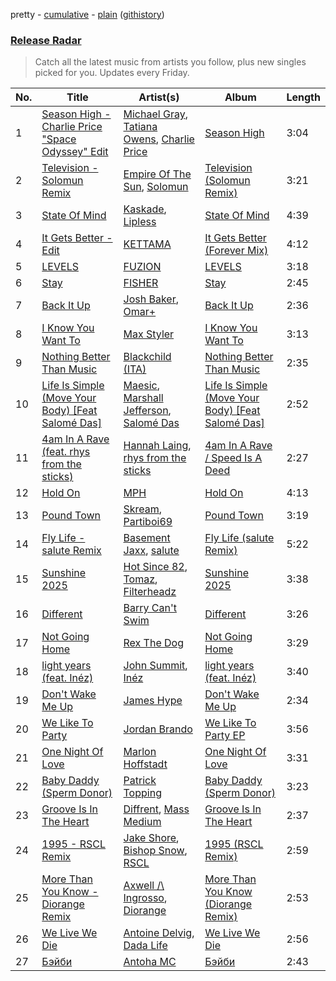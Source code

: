 pretty - [cumulative](/playlists/cumulative/Release%20Radar.md) - [plain](/playlists/plain/37i9dQZEVXbsudmxBFKW7G) ([githistory](https://github.githistory.xyz/vitokorn/spotify-playlist-archive/blob/master/playlists/plain/37i9dQZEVXbsudmxBFKW7G))
### [Release Radar](https://open.spotify.com/playlist/37i9dQZEVXbsudmxBFKW7G)

> Catch all the latest music from artists you follow, plus new singles picked for you. Updates every Friday.

| No. | Title | Artist(s) | Album | Length |
|---|---|---|---|---|
| 1 | [Season High - Charlie Price "Space Odyssey" Edit](https://open.spotify.com/track/2CLLQayaalIjScnwQPQNy1) | [Michael Gray](https://open.spotify.com/artist/2aM5jpQ0WTcQDeHsil8Ihz), [Tatiana Owens](https://open.spotify.com/artist/0lyl8zoYXLCiL0Ht6Fb0FY), [Charlie Price](https://open.spotify.com/artist/6N4DD5AL9kBwqH49nka021) | [Season High](https://open.spotify.com/album/7GP4Nza1340xofMU8Y5Ldn) | 3:04 |
| 2 | [Television - Solomun Remix](https://open.spotify.com/track/55oy5F3HqrHXZ9scrDSoAD) | [Empire Of The Sun](https://open.spotify.com/artist/67hb7towEyKvt5Z8Bx306c), [Solomun](https://open.spotify.com/artist/5wJK4kQAkVGjqM9x46KQOC) | [Television (Solomun Remix)](https://open.spotify.com/album/6eMw7qG3T6z3fS4PWCzaTx) | 3:21 |
| 3 | [State Of Mind](https://open.spotify.com/track/769a3KrWIeyqIeAsKSyq2Y) | [Kaskade](https://open.spotify.com/artist/6TQj5BFPooTa08A7pk8AQ1), [Lipless](https://open.spotify.com/artist/0XmmX4fE4SiRMu3ICsP5sA) | [State Of Mind](https://open.spotify.com/album/3l1Cs2OVHkj5aLiFHyOlDg) | 4:39 |
| 4 | [It Gets Better - Edit](https://open.spotify.com/track/1e2n2qovOIYRJZZm875RHo) | [KETTAMA](https://open.spotify.com/artist/3an9rnsXKPCAMlZgH4A0n4) | [It Gets Better (Forever Mix)](https://open.spotify.com/album/1nQ8tCFXhFZ8RXJbqTPplO) | 4:12 |
| 5 | [LEVELS](https://open.spotify.com/track/55DwjFdPowTjzvukCzJEho) | [FUZION](https://open.spotify.com/artist/6Onz7lRkfK9vCyZDEKoFmB) | [LEVELS](https://open.spotify.com/album/6NY5wQbp6jqj4zODypYID9) | 3:18 |
| 6 | [Stay](https://open.spotify.com/track/2meQtvGUcrqgEj4lTmQgfd) | [FISHER](https://open.spotify.com/artist/1VJ0briNOlXRtJUAzoUJdt) | [Stay](https://open.spotify.com/album/13KdVYCKtHHmpI4mn4WYRK) | 2:45 |
| 7 | [Back It Up](https://open.spotify.com/track/5bdKaYnig6IqBsQQqBUjHm) | [Josh Baker](https://open.spotify.com/artist/4zf8Awb8y1X9qwL4oiVRd6), [Omar+](https://open.spotify.com/artist/06HO1b1nd4kQzRakdZBTSc) | [Back It Up](https://open.spotify.com/album/3zmA0CrYMwFY92X9DkK2fY) | 2:36 |
| 8 | [I Know You Want To](https://open.spotify.com/track/3qhf5WajCHsJibQ7cQ2qYS) | [Max Styler](https://open.spotify.com/artist/3NKKngINK1tP6BFy0WOyWk) | [I Know You Want To](https://open.spotify.com/album/60xGclNsYuzGqMfhUW4nXE) | 3:13 |
| 9 | [Nothing Better Than Music](https://open.spotify.com/track/4eZafPjosGlJF6QVxeTdUS) | [Blackchild (ITA)](https://open.spotify.com/artist/0UVthdD1eqqsoNLX9ek4Xb) | [Nothing Better Than Music](https://open.spotify.com/album/0cBWTiLeGxFpAk5JwbX9S3) | 2:35 |
| 10 | [Life Is Simple (Move Your Body) [Feat Salomé Das]](https://open.spotify.com/track/6sgYrldk8IdtSERq4eGZj1) | [Maesic](https://open.spotify.com/artist/1GO0BdzMo0I4HNHfbaLbKZ), [Marshall Jefferson](https://open.spotify.com/artist/2Di8r9df6xjyj6CVOqbGVz), [Salomé Das](https://open.spotify.com/artist/6OZuVLUPd9v4yEOTjwZz77) | [Life Is Simple (Move Your Body) [Feat Salomé Das]](https://open.spotify.com/album/4btj2RrBqE3GZ2azpFrWuo) | 2:52 |
| 11 | [4am In A Rave (feat. rhys from the sticks)](https://open.spotify.com/track/5Q7g7bfuumI3oF9GaVtxWP) | [Hannah Laing](https://open.spotify.com/artist/1QEd635szhierW6gzRiS1o), [rhys from the sticks](https://open.spotify.com/artist/4tmqN5uP0Aj50ylHgfwvVa) | [4am In A Rave / Speed Is A Deed](https://open.spotify.com/album/7ngZxqJrBFRp5ijYA68orJ) | 2:27 |
| 12 | [Hold On](https://open.spotify.com/track/6pCrx0kmrXsXlMfKK9KksT) | [MPH](https://open.spotify.com/artist/62SCu33InHVq97VaWw3eof) | [Hold On](https://open.spotify.com/album/5EE83YjGBKzM6x5O9AT9rN) | 4:13 |
| 13 | [Pound Town](https://open.spotify.com/track/61yXM2XDYQkjWJsydNtwTz) | [Skream](https://open.spotify.com/artist/2jbP92oFLWqPqogflK1wlW), [Partiboi69](https://open.spotify.com/artist/0CutULGVZ24wOr1HHYoEOL) | [Pound Town](https://open.spotify.com/album/6oqFuZKIyU7FKnk4RyjXET) | 3:19 |
| 14 | [Fly Life - salute Remix](https://open.spotify.com/track/3LTHqCkYnYtqTYDqoi3FPl) | [Basement Jaxx](https://open.spotify.com/artist/4YrKBkKSVeqDamzBPWVnSJ), [salute](https://open.spotify.com/artist/1np8xozf7ATJZDi9JX8Dx5) | [Fly Life (salute Remix)](https://open.spotify.com/album/1h4I9xCeVDCmnQ0ZU9sUE1) | 5:22 |
| 15 | [Sunshine 2025](https://open.spotify.com/track/5uTjgnvttrNUfVFETRJ8TP) | [Hot Since 82](https://open.spotify.com/artist/1tRBmMtER4fGrzrt8O9VpS), [Tomaz](https://open.spotify.com/artist/3GXiP6aI7feec8YTvLJfwf), [Filterheadz](https://open.spotify.com/artist/6XqUjMGrl5jFwwyQ6hheit) | [Sunshine 2025](https://open.spotify.com/album/6EOLwD4dOgXcZ3G4QpYwtC) | 3:38 |
| 16 | [Different](https://open.spotify.com/track/7x8FCh3aNU7YrYUSTVGHv6) | [Barry Can't Swim](https://open.spotify.com/artist/0vTVU0KH0CVzijsoKGsTPl) | [Different](https://open.spotify.com/album/2Du9S3uLn4IsAK3R7IqEOY) | 3:26 |
| 17 | [Not Going Home](https://open.spotify.com/track/0IZVjZNdDhjb1pXydPA6AU) | [Rex The Dog](https://open.spotify.com/artist/5zbQoW1WWTzvITE8w4ckoC) | [Not Going Home](https://open.spotify.com/album/5xmMohRmdN6r1DnOcnqNFC) | 3:29 |
| 18 | [light years (feat. Inéz)](https://open.spotify.com/track/2wRKES8HKm4EutRHz7JD1x) | [John Summit](https://open.spotify.com/artist/7kNqXtgeIwFtelmRjWv205), [Inéz](https://open.spotify.com/artist/6zBax4hSAI1BJYgwF61EP5) | [light years (feat. Inéz)](https://open.spotify.com/album/3Ze2F3oYCJnaotDZBVWMkI) | 3:40 |
| 19 | [Don't Wake Me Up](https://open.spotify.com/track/3sU1L9okYWbN61oHZNQTfh) | [James Hype](https://open.spotify.com/artist/43BxCL6t4c73BQnIJtry5v) | [Don't Wake Me Up](https://open.spotify.com/album/3j5uOXYCe6ebHU86UcAMAg) | 2:34 |
| 20 | [We Like To Party](https://open.spotify.com/track/21eo9Yve6iexYAjIKrmpRQ) | [Jordan Brando](https://open.spotify.com/artist/1LvEV4mvbTOdntchECXeAO) | [We Like To Party EP](https://open.spotify.com/album/3drMeKYFXKxHelqVYEWJfY) | 3:56 |
| 21 | [One Night Of Love](https://open.spotify.com/track/0yKN9B3jYONUyvqrGkNUPX) | [Marlon Hoffstadt](https://open.spotify.com/artist/0HHa7ZJZxUQlg5l2mB0N0f) | [One Night Of Love](https://open.spotify.com/album/1zez4j3KxpibZsH4ztNerl) | 3:31 |
| 22 | [Baby Daddy (Sperm Donor)](https://open.spotify.com/track/2VRsFSqinPPbwGlQl62PUX) | [Patrick Topping](https://open.spotify.com/artist/7yRimuQSC5Ks3T2Ts0iyZa) | [Baby Daddy (Sperm Donor)](https://open.spotify.com/album/6926mwT6gVyVq2oxv50Qoe) | 3:23 |
| 23 | [Groove Is In The Heart](https://open.spotify.com/track/1o4sWd8EwR7DK2zVmtmckH) | [Diffrent](https://open.spotify.com/artist/7mycnkT3eOskxxGbN9skkV), [Mass Medium](https://open.spotify.com/artist/4XpxlgcEnxaBDaAO7V1XvH) | [Groove Is In The Heart](https://open.spotify.com/album/3riCNzeuaeSfwVWNfHVtEf) | 2:37 |
| 24 | [1995 - RSCL Remix](https://open.spotify.com/track/02jOA8XscMJHbyc0KWiGBO) | [Jake Shore](https://open.spotify.com/artist/4i0eQ8mdCbjAS5XnQIC7BA), [Bishop Snow](https://open.spotify.com/artist/2JKfOLsYxleweelfbQgZzF), [RSCL](https://open.spotify.com/artist/5pkU7zjIzHgfN1n91e51r3) | [1995 (RSCL Remix)](https://open.spotify.com/album/41QJwythhfCQTaE79nFLFC) | 2:59 |
| 25 | [More Than You Know - Diorange Remix](https://open.spotify.com/track/41GNxUO5Ud4SJJRfKSHTFf) | [Axwell /\ Ingrosso](https://open.spotify.com/artist/2XnBwblw31dfGnspMIwgWz), [Diorange](https://open.spotify.com/artist/1BKMGwVQOhbkZ1xEiPH2k3) | [More Than You Know (Diorange Remix)](https://open.spotify.com/album/12wSfSndnput2c59GD9yCb) | 2:53 |
| 26 | [We Live We Die](https://open.spotify.com/track/7xginXAVYeJF1MrQym9JXv) | [Antoine Delvig](https://open.spotify.com/artist/5akjwT4cQGhi5DLknDb0Wl), [Dada Life](https://open.spotify.com/artist/00sAT5YX8W3xNd1EuqyHw9) | [We Live We Die](https://open.spotify.com/album/7GArWBjK4zW1C0FiPJvlaP) | 2:56 |
| 27 | [Бэйби](https://open.spotify.com/track/5fh4xILf9og3yXO4e7W9NG) | [Antoha MC](https://open.spotify.com/artist/6OqmKFaRcw0f23m5PQ9CrL) | [Бэйби](https://open.spotify.com/album/7Jux0iN66czZn26OUnxne6) | 2:43 |